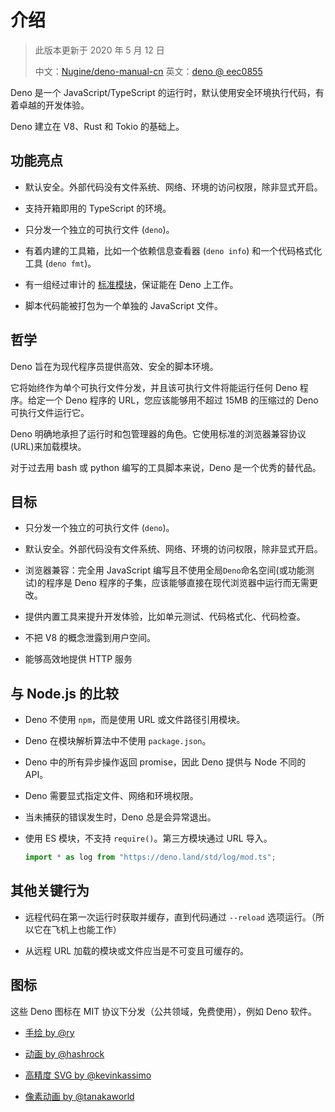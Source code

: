 # 介绍

> 此版本更新于 2020 年 5 月 12 日
> 
> 中文：[Nugine/deno-manual-cn](https://github.com/Nugine/deno-manual-cn)
> 英文：[deno @ eec0855](https://github.com/denoland/deno/tree/eec085573707d1df2bb5fbec88b9a3240613ca1f)

Deno 是一个 JavaScript/TypeScript 的运行时，默认使用安全环境执行代码，有着卓越的开发体验。

Deno 建立在 V8、Rust 和 Tokio 的基础上。

## 功能亮点

- 默认安全。外部代码没有文件系统、网络、环境的访问权限，除非显式开启。

- 支持开箱即用的 TypeScript 的环境。

- 只分发一个独立的可执行文件 (`deno`)。

- 有着内建的工具箱，比如一个依赖信息查看器 (`deno info`) 和一个代码格式化工具 (`deno fmt`)。

- 有一组经过审计的 [标准模块](https://github.com/denoland/deno/tree/master/std)，保证能在 Deno 上工作。

- 脚本代码能被打包为一个单独的 JavaScript 文件。

## 哲学

Deno 旨在为现代程序员提供高效、安全的脚本环境。

它将始终作为单个可执行文件分发，并且该可执行文件将能运行任何 Deno 程序。给定一个 Deno 程序的 URL，您应该能够用不超过 15MB 的压缩过的 Deno 可执行文件运行它。

Deno 明确地承担了运行时和包管理器的角色。它使用标准的浏览器兼容协议(URL)来加载模块。

对于过去用 bash 或 python 编写的工具脚本来说，Deno 是一个优秀的替代品。

## 目标

- 只分发一个独立的可执行文件 (`deno`)。

- 默认安全。外部代码没有文件系统、网络、环境的访问权限，除非显式开启。

- 浏览器兼容：完全用 JavaScript 编写且不使用全局`Deno`命名空间(或功能测试)的程序是 Deno 程序的子集，应该能够直接在现代浏览器中运行而无需更改。

- 提供内置工具来提升开发体验，比如单元测试、代码格式化、代码检查。

- 不把 V8 的概念泄露到用户空间。

- 能够高效地提供 HTTP 服务

## 与 Node.js 的比较

- Deno 不使用 `npm`，而是使用 URL 或文件路径引用模块。
- Deno 在模块解析算法中不使用 `package.json`。
- Deno 中的所有异步操作返回 promise，因此 Deno 提供与 Node 不同的 API。
- Deno 需要显式指定文件、网络和环境权限。
- 当未捕获的错误发生时，Deno 总是会异常退出。
- 使用 ES 模块，不支持 `require()`。第三方模块通过 URL 导入。

  ```javascript
  import * as log from "https://deno.land/std/log/mod.ts";
  ```

## 其他关键行为

- 远程代码在第一次运行时获取并缓存，直到代码通过 `--reload` 选项运行。（所以它在飞机上也能工作）

- 从远程 URL 加载的模块或文件应当是不可变且可缓存的。

## 图标

这些 Deno 图标在 MIT 协议下分发（公共领域，免费使用），例如 Deno 软件。

- [手绘 by @ry](https://deno.land/images/deno_logo.png)

- [动画 by @hashrock](https://github.com/denolib/animated-deno-logo/)

- [高精度 SVG by @kevinkassimo](https://github.com/denolib/high-res-deno-logo)

- [像素动画 by @tanakaworld](https://deno.land/images/deno_logo_4.gif)
